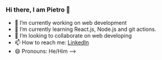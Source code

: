### Hi there, I am Pietro 👋

- 🔭 I’m currently working on web development
- 🌱 I’m currently learning React.js, Node.js and git actions.
- 👯 I’m looking to collaborate on web developing
- 📫 How to reach me: [LinkedIn](https://www.linkedin.com/in/pietro-couto/)
- 😄 Pronouns: He/Him
-->
